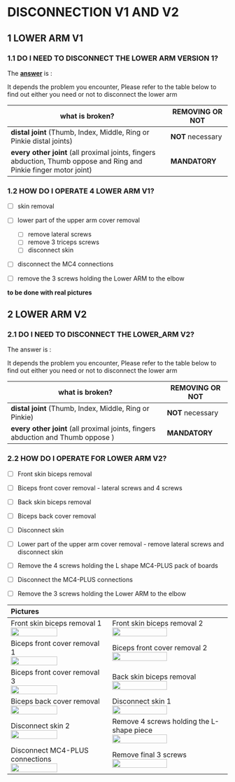 # DISCONNECTION V1 AND V2

## 1 LOWER ARM V1

### 1.1	DO I NEED TO DISCONNECT THE LOWER ARM VERSION 1?

The **<u>answer</u>** is :

It depends the problem you encounter, Please refer to the table below to find out either you need or not to disconnect the lower arm

| what is broken?                                              | REMOVING OR NOT   |
| ------------------------------------------------------------ | ----------------- |
| **distal joint** (Thumb, Index, Middle, Ring or Pinkie distal joints) | **NOT** necessary |
| **every other joint** (all proximal joints, fingers abduction, Thumb oppose and Ring and Pinkie finger motor joint) | **MANDATORY**     |

### 1.2	HOW DO I OPERATE 4 LOWER ARM V1?

- [ ] skin removal

- [ ] lower part of the upper arm cover removal
  - [ ] remove lateral screws
  - [ ] remove 3 triceps screws
  - [ ] disconnect skin
  
- [ ] disconnect the MC4 connections

- [ ] remove the 3 screws holding the Lower ARM to the elbow

  

**to be done with real pictures**



## 2 LOWER ARM V2

### 2.1	DO I NEED TO DISCONNECT THE LOWER_ARM V2?

The answer is :

It depends the problem you encounter, Please refer to the table below to find out either you need or not to disconnect the lower arm

| what is broken?                                              | REMOVING OR NOT   |
| ------------------------------------------------------------ | ----------------- |
| **distal joint** (Thumb, Index, Middle, Ring or Pinkie)      | **NOT** necessary |
| **every other joint** (all proximal joints, fingers abduction and Thumb oppose ) | **MANDATORY**     |



### 2.2	HOW DO I OPERATE FOR LOWER ARM V2?

- [ ] Front skin biceps removal
- [ ] Biceps front cover removal - lateral screws and 4 screws
- [ ] Back skin biceps removal
- [ ] Biceps back cover removal
- [ ] Disconnect skin
- [ ] Lower part of the upper arm cover removal -  remove lateral screws and disconnect skin
- [ ] Remove the 4 screws holding the L shape MC4-PLUS pack of boards
- [ ] Disconnect the MC4-PLUS connections
- [ ] Remove the 3 screws holding the Lower ARM to the elbow



| Pictures                                                     |                                                              |
| :----------------------------------------------------------- | ------------------------------------------------------------ |
| Front skin biceps removal  1<br><img src="../img/Disconnect_lower_arm/skin_biceps.png" width=70%> | Front skin biceps removal  2<br/><img src="../img/Disconnect_lower_arm/skin_biceps2.png" width=70%> |
| Biceps  front cover removal  1<br/> <img src="../img/Disconnect_lower_arm/biceps_cover1.png" width=70%> | Biceps front cover removal  2<br/> <img src="../img/Disconnect_lower_arm/biceps_cover2.png" width=70%> |
| Biceps front cover removal 3 <br> <img src="../img/Disconnect_lower_arm/4screws.png" width=70%> | Back skin biceps removal <br/> <img src="../img/Disconnect_lower_arm/skin_biceps_back.png" width=70%> |
| Biceps back cover removal <br/> <img src="../img/Disconnect_lower_arm/skin_biceps_back2.png" width=70%> | Disconnect skin 1<br><img src="../img/Disconnect_lower_arm/disconnect_skin.png" width=70%> |
| Disconnect skin 2 <br><img src="../img/Disconnect_lower_arm/disconnect_skin2.png" width=70%> | Remove 4 screws holding the L-shape piece <br> <img src="../img/Disconnect_lower_arm/L_shape.png" width=70%> |
| Disconnect MC4-PLUS connections <br> <img src="../img/Disconnect_lower_arm/connections.png" width=70%> | Remove final 3 screws <br> <img src="../img/Disconnect_lower_arm/3screws.png" width=70%> |

